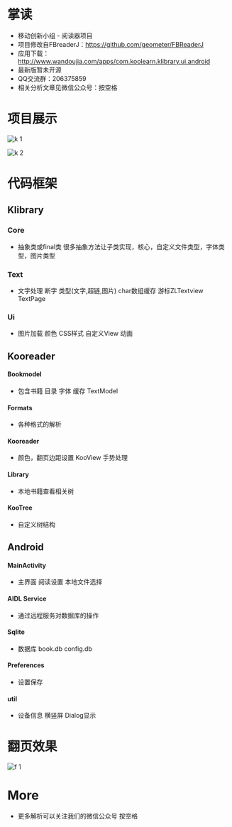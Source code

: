 # 掌读
* 移动创新小组 - 阅读器项目
* 项目修改自FBreaderJ：https://github.com/geometer/FBReaderJ
* 应用下载：http://www.wandoujia.com/apps/com.koolearn.klibrary.ui.android
* 最新版暂未开源
* QQ交流群：206375859
* 相关分析文章见微信公众号：按空格

# 项目展示
![k 1](https://github.com/ydcx/KooReader/blob/master/k1.png)<br/>

![k 2](https://github.com/ydcx/KooReader/blob/master/k2.png)<br/>

# 代码框架
## Klibrary
### Core
* 抽象类或final类 很多抽象方法让子类实现，核心，自定义文件类型，字体类型，图片类型

### Text
* 文字处理 断字 类型(文字,超链,图片) char数组缓存 游标ZLTextview TextPage

### Ui
* 图片加载 颜色 CSS样式 自定义View 动画

## Kooreader
#### Bookmodel
* 包含书籍 目录 字体 缓存 TextModel

#### Formats
* 各种格式的解析

#### Kooreader
* 颜色，翻页边距设置 KooView 手势处理

#### Library
* 本地书籍查看相关树

#### KooTree
* 自定义树结构

## Android
#### MainActivity
* 主界面 阅读设置 本地文件选择

#### AIDL Service
* 通过远程服务对数据库的操作

#### Sqlite
* 数据库 book.db config.db

#### Preferences
* 设置保存

#### util
* 设备信息 横竖屏 Dialog显示

# 翻页效果
![f 1](https://github.com/ydcx/KooReader/blob/master/f1.jpg?raw=true)<br/>

# More
* 更多解析可以关注我们的微信公众号 按空格
